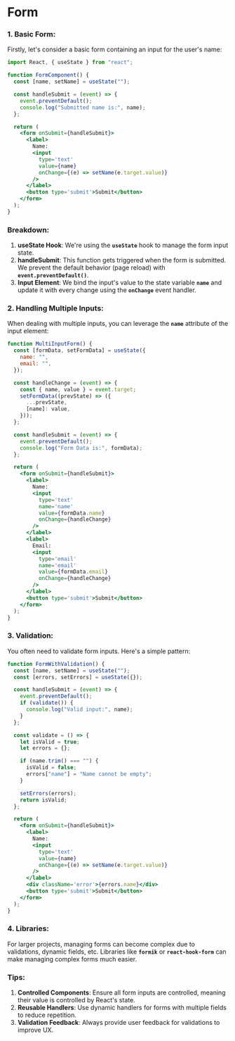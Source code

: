 # Form

### **1. Basic Form:**

Firstly, let's consider a basic form containing an input for the user's name:

```jsx
import React, { useState } from "react";

function FormComponent() {
  const [name, setName] = useState("");

  const handleSubmit = (event) => {
    event.preventDefault();
    console.log("Submitted name is:", name);
  };

  return (
    <form onSubmit={handleSubmit}>
      <label>
        Name:
        <input
          type='text'
          value={name}
          onChange={(e) => setName(e.target.value)}
        />
      </label>
      <button type='submit'>Submit</button>
    </form>
  );
}
```

### **Breakdown:**

1. **useState Hook**: We're using the **`useState`** hook to manage the form input state.
2. **handleSubmit**: This function gets triggered when the form is submitted. We prevent the default behavior (page reload) with **`event.preventDefault()`**.
3. **Input Element**: We bind the input's value to the state variable **`name`** and update it with every change using the **`onChange`** event handler.

### **2. Handling Multiple Inputs:**

When dealing with multiple inputs, you can leverage the **`name`** attribute of the input element:

```jsx
function MultiInputForm() {
  const [formData, setFormData] = useState({
    name: "",
    email: "",
  });

  const handleChange = (event) => {
    const { name, value } = event.target;
    setFormData((prevState) => ({
      ...prevState,
      [name]: value,
    }));
  };

  const handleSubmit = (event) => {
    event.preventDefault();
    console.log("Form Data is:", formData);
  };

  return (
    <form onSubmit={handleSubmit}>
      <label>
        Name:
        <input
          type='text'
          name='name'
          value={formData.name}
          onChange={handleChange}
        />
      </label>
      <label>
        Email:
        <input
          type='email'
          name='email'
          value={formData.email}
          onChange={handleChange}
        />
      </label>
      <button type='submit'>Submit</button>
    </form>
  );
}
```

### **3. Validation:**

You often need to validate form inputs. Here's a simple pattern:

```jsx
function FormWithValidation() {
  const [name, setName] = useState("");
  const [errors, setErrors] = useState({});

  const handleSubmit = (event) => {
    event.preventDefault();
    if (validate()) {
      console.log("Valid input:", name);
    }
  };

  const validate = () => {
    let isValid = true;
    let errors = {};

    if (name.trim() === "") {
      isValid = false;
      errors["name"] = "Name cannot be empty";
    }

    setErrors(errors);
    return isValid;
  };

  return (
    <form onSubmit={handleSubmit}>
      <label>
        Name:
        <input
          type='text'
          value={name}
          onChange={(e) => setName(e.target.value)}
        />
      </label>
      <div className='error'>{errors.name}</div>
      <button type='submit'>Submit</button>
    </form>
  );
}
```

### **4. Libraries:**

For larger projects, managing forms can become complex due to validations, dynamic fields, etc. Libraries like **`formik`** or **`react-hook-form`** can make managing complex forms much easier.

### **Tips:**

1. **Controlled Components**: Ensure all form inputs are controlled, meaning their value is controlled by React's state.
2. **Reusable Handlers**: Use dynamic handlers for forms with multiple fields to reduce repetition.
3. **Validation Feedback**: Always provide user feedback for validations to improve UX.
